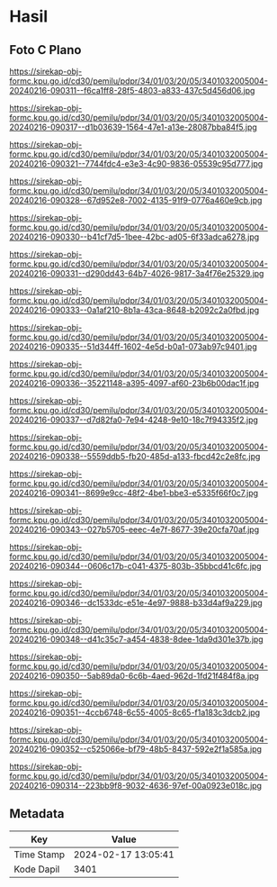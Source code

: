 # Hasil

## Foto C Plano

https://sirekap-obj-formc.kpu.go.id/cd30/pemilu/pdpr/34/01/03/20/05/3401032005004-20240216-090311--f6ca1ff8-28f5-4803-a833-437c5d456d06.jpg

https://sirekap-obj-formc.kpu.go.id/cd30/pemilu/pdpr/34/01/03/20/05/3401032005004-20240216-090317--d1b03639-1564-47e1-a13e-28087bba84f5.jpg

https://sirekap-obj-formc.kpu.go.id/cd30/pemilu/pdpr/34/01/03/20/05/3401032005004-20240216-090321--7744fdc4-e3e3-4c90-9836-05539c95d777.jpg

https://sirekap-obj-formc.kpu.go.id/cd30/pemilu/pdpr/34/01/03/20/05/3401032005004-20240216-090328--67d952e8-7002-4135-91f9-0776a460e9cb.jpg

https://sirekap-obj-formc.kpu.go.id/cd30/pemilu/pdpr/34/01/03/20/05/3401032005004-20240216-090330--b41cf7d5-1bee-42bc-ad05-6f33adca6278.jpg

https://sirekap-obj-formc.kpu.go.id/cd30/pemilu/pdpr/34/01/03/20/05/3401032005004-20240216-090331--d290dd43-64b7-4026-9817-3a4f76e25329.jpg

https://sirekap-obj-formc.kpu.go.id/cd30/pemilu/pdpr/34/01/03/20/05/3401032005004-20240216-090333--0a1af210-8b1a-43ca-8648-b2092c2a0fbd.jpg

https://sirekap-obj-formc.kpu.go.id/cd30/pemilu/pdpr/34/01/03/20/05/3401032005004-20240216-090335--51d344ff-1602-4e5d-b0a1-073ab97c9401.jpg

https://sirekap-obj-formc.kpu.go.id/cd30/pemilu/pdpr/34/01/03/20/05/3401032005004-20240216-090336--35221148-a395-4097-af60-23b6b00dac1f.jpg

https://sirekap-obj-formc.kpu.go.id/cd30/pemilu/pdpr/34/01/03/20/05/3401032005004-20240216-090337--d7d82fa0-7e94-4248-9e10-18c7f94335f2.jpg

https://sirekap-obj-formc.kpu.go.id/cd30/pemilu/pdpr/34/01/03/20/05/3401032005004-20240216-090338--5559ddb5-fb20-485d-a133-fbcd42c2e8fc.jpg

https://sirekap-obj-formc.kpu.go.id/cd30/pemilu/pdpr/34/01/03/20/05/3401032005004-20240216-090341--8699e9cc-48f2-4be1-bbe3-e5335f66f0c7.jpg

https://sirekap-obj-formc.kpu.go.id/cd30/pemilu/pdpr/34/01/03/20/05/3401032005004-20240216-090343--027b5705-eeec-4e7f-8677-39e20cfa70af.jpg

https://sirekap-obj-formc.kpu.go.id/cd30/pemilu/pdpr/34/01/03/20/05/3401032005004-20240216-090344--0606c17b-c041-4375-803b-35bbcd41c6fc.jpg

https://sirekap-obj-formc.kpu.go.id/cd30/pemilu/pdpr/34/01/03/20/05/3401032005004-20240216-090346--dc1533dc-e51e-4e97-9888-b33d4af9a229.jpg

https://sirekap-obj-formc.kpu.go.id/cd30/pemilu/pdpr/34/01/03/20/05/3401032005004-20240216-090348--d41c35c7-a454-4838-8dee-1da9d301e37b.jpg

https://sirekap-obj-formc.kpu.go.id/cd30/pemilu/pdpr/34/01/03/20/05/3401032005004-20240216-090350--5ab89da0-6c6b-4aed-962d-1fd21f484f8a.jpg

https://sirekap-obj-formc.kpu.go.id/cd30/pemilu/pdpr/34/01/03/20/05/3401032005004-20240216-090351--4ccb6748-6c55-4005-8c65-f1a183c3dcb2.jpg

https://sirekap-obj-formc.kpu.go.id/cd30/pemilu/pdpr/34/01/03/20/05/3401032005004-20240216-090352--c525066e-bf79-48b5-8437-592e2f1a585a.jpg

https://sirekap-obj-formc.kpu.go.id/cd30/pemilu/pdpr/34/01/03/20/05/3401032005004-20240216-090314--223bb9f8-9032-4636-97ef-00a0923e018c.jpg


## Metadata

| Key        | Value               |
| ---------- | ------------------- |
| Time Stamp | 2024-02-17 13:05:41 |
| Kode Dapil | 3401                |



